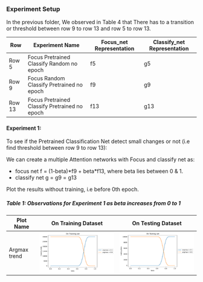### Experiment Setup
In the previous folder, We observed in Table 4 that There has to a transition or threshold between row 9 to row 13 and row 5 to row 13.

| Row | Experiment Name | Focus_net Representation | Classify_net Representation|
|-----|-----------------|--------------------------|----------------------------|
| Row 5 | Focus Pretrained Classify Random no epoch | f5 | g5 |
| Row 9 | Focus Random Classify Pretrained no epoch | f9 | g9 |
| Row 13 | Focus Pretrained Classify Pretrained no epoch | f13 | g13 |

#### Experiment 1: 
To see if the Pretrained Classification Net detect small changes or not (i.e find threshold between row 9 to row 13):

We can create a multiple Attention networks with Focus and classify net as:
- focus net f = (1-beta)\*f9 + beta*f13, where beta lies between 0 & 1.
- classify net g = g9 = g13

Plot the results without training, i.e before 0th epoch.

##### Table 1: Observations for Experiment 1 as beta increases from 0 to 1

| Plot Name | On Training Dataset | On Testing Dataset |
|-----------|---------------------|--------------------|
| Argmax trend   | <img src= ./plots_and_images/tr_argmax_focus.pdf width="400"> | <img src= ./plots_and_images/te_argmax_focus.pdf width="400"> |
